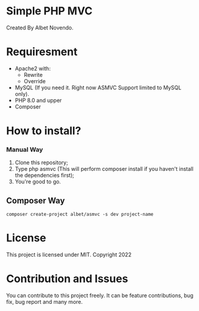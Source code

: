 # Simple PHP MVC

Created By Albet Novendo. <br>

# Requiresment

- Apache2 with:
  - Rewrite
  - Override
- MySQL (If you need it. Right now ASMVC Support limited to MySQL only).
- PHP 8.0 and upper
- Composer

# How to install?

### Manual Way

1. Clone this repository;
2. Type php asmvc (This will perform composer install if you haven't install the dependencies first);
3. You're good to go.

## Composer Way

`composer create-project albet/asmvc -s dev project-name`

# License

This project is licensed under MIT. Copyright 2022

# Contribution and Issues

You can contribute to this project freely. It can be feature contributions, bug fix, bug report and many more.
